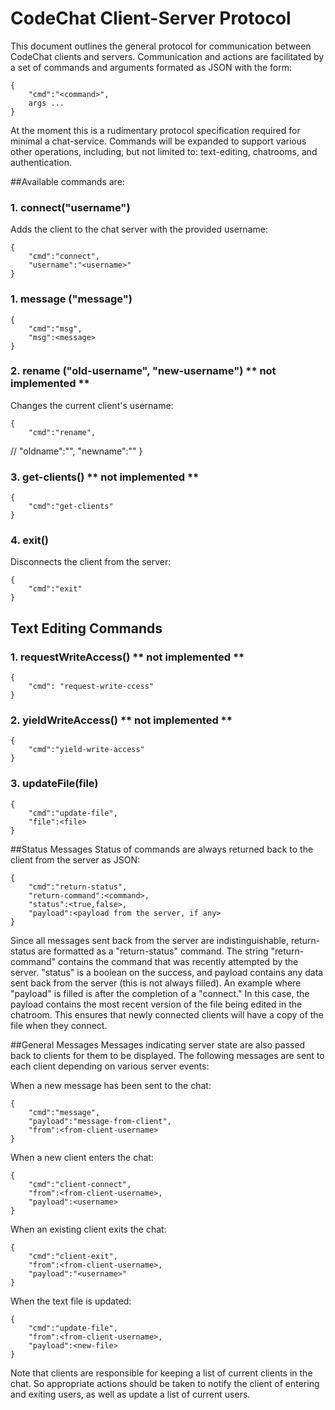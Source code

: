 CodeChat Client-Server Protocol
===============================
This document outlines the general protocol for communication between
CodeChat clients and servers. Communication and actions are facilitated
by a set of commands and arguments formated as JSON with the form:

	{
		"cmd":"<command>",
		args ...
	}

At the moment this is a rudimentary protocol specification required for
minimal a chat-service. Commands will be expanded to support various
other operations, including, but not limited to: text-editing, chatrooms,
and authentication.

##Available commands are:
### 1. connect("username")
Adds the client to the chat server with the provided username:

	{
		"cmd":"connect",
		"username":"<username>"
	}

### 1. message ("message")

	{
		"cmd":"msg",
		"msg":<message>
	}

### 2. rename ("old-username", "new-username") ** not implemented **
Changes the current client's username:

	{
		"cmd":"rename",
//		"oldname":"<old-username>",
		"newname":"<new-username>"
	}

### 3. get-clients() ** not implemented **

	{
		"cmd":"get-clients"
	}

### 4. exit()
Disconnects the client from the server:

	{
		"cmd":"exit"
	}

## Text Editing Commands

### 1. requestWriteAccess() ** not implemented **

    {
        "cmd": "request-write-ccess"
    }

### 2. yieldWriteAccess() ** not implemented **

    {
        "cmd":"yield-write-access"
    }

### 3. updateFile(file)

    {
        "cmd":"update-file",
        "file":<file>
    }

##Status Messages
Status of commands are always returned back to the client from the
server as JSON:

	{
		"cmd":"return-status",
		"return-command":<command>,
		"status":<true,false>,
		"payload":<payload from the server, if any>
	}

Since all messages sent back from the server are indistinguishable,
return-status are formatted as a "return-status" command. The string
"return-command" contains the command that was recently attempted by the
server. "status" is a boolean on the success, and payload contains any
data sent back from the server (this is not always filled). An example
where "payload" is filled is after the completion of a "connect." In this
case, the payload contains the most recent version of the file being
edited in the chatroom. This ensures that newly connected clients will
have a copy of the file when they connect.

##General Messages
Messages indicating server state are also passed back to clients for them
to be displayed. The following messages are sent to each client depending
on various server events:

When a new message has been sent to the chat:

	{
		"cmd":"message",
		"payload":"message-from-client",
		"from":<from-client-username>
	}

When a new client enters the chat:

	{
		"cmd":"client-connect",
		"from":<from-client-username>,
		"payload":<username>
	}

When an existing client exits the chat:

	{
		"cmd":"client-exit",
		"from":<from-client-username>,
		"payload":"<username>"
	}

When the text file is updated:

    {
        "cmd":"update-file",
     	"from":<from-client-username>,
        "payload":<new-file>
    }

Note that clients are responsible for keeping a list of current clients
in the chat. So appropriate actions should be taken to notify the client
of entering and exiting users, as well as update a list of current users.
